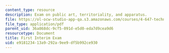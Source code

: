```yaml
---
content_type: resource
description: Exam on public art, territoriality, and apparatus.
file: https://ol-ocw-studio-app-qa.s3.amazonaws.com/courses/4-647-technopolitics-culture-intervention-fall-2014/e918123413a9292a9ee9df5b992ce930_MIT4_647F14_Exam_1.pdf
file_type: application/pdf
parent_uid: 36a868dc-9cf5-091d-e5d0-eda7d9cea9d6
resourcetype: Document
title: First Interim Exam
uid: e9181234-13a9-292a-9ee9-df5b992ce930
---
```

